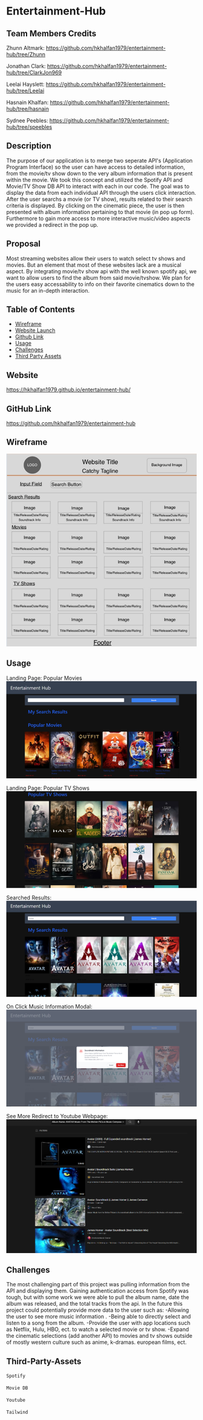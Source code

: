 # Entertainment-Hub

## Team Members Credits

Zhunn Altmark: https://github.com/hkhalfan1979/entertainment-hub/tree/Zhunn

Jonathan Clark: https://github.com/hkhalfan1979/entertainment-hub/tree/ClarkJon969

Leelai Hayslett: https://github.com/hkhalfan1979/entertainment-hub/tree/Leelai

Hasnain Khalfan: https://github.com/hkhalfan1979/entertainment-hub/tree/hasnain

Sydnee Peebles: https://github.com/hkhalfan1979/entertainment-hub/tree/speebles

## Description 

The purpose of our application is to merge two seperate API's (Application Program Interface) so the user can have access to detailed information, from the movie/tv show down to the very album information that is present within the movie. We took this concept and utilized the Spotify API and Movie/TV Show DB API to interact with each in our code. The goal was to display the data from each individual API through the users click interaction. After the user searchs a movie (or TV show), results related to their search criteria is displayed. By clicking on the cinematic piece, the user is then presented with album information pertaining to that movie (in pop up form). Furthermore to gain more access to more interactive music/video aspects we provided a redirect in the pop up.

## Proposal

Most streaming websites allow their users to watch select tv shows and movies. But an element that most of these websites lack are a musical aspect. By integrating movie/tv show api with the well known spotify api, we want to allow users to find the album from said movie/tvshow. We plan for the users easy accessability to info on their favorite cinematics down to the music for an in-depth interaction. 

## Table of Contents
- [Wireframe](#wireframe)
- [Website Launch](#website)
- [Github Link](#github-link)
- [Usage](#usage)
- [Challenges](#challenges)
- [Third Party Assets](#third-party-assets)
## Website

https://hkhalfan1979.github.io/entertainment-hub/

## GitHub Link

https://github.com/hkhalfan1979/entertainment-hub

## Wireframe
![Wireframe](./assets/images/Wireframe.png)
## Usage

Landing Page: Popular Movies
![Landing Page](./assets/images/landingpage.png)

Landing Page: Popular TV Shows
![Popular TV Shows](./assets/images/populartv.png)

Searched Results:
![Avatar Example](./assets/images/searchresults.png)

On Click Music Information Modal:
![Avatar Music Info Popup](./assets/images/musicInfo.png)

See More Redirect to Youtube Webpage:
![Youtube Redirect](./assets/images/youtube.png)


## Challenges

The most challenging part of this project was pulling information from the API and displaying them. Gaining authentication access from Spotify was tough, but with some work we were able to pull the album name, date the album was released, and the total tracks from the api. In the future this project could potentially provide more data to the user such as: 
-Allowing the user to see more music information .
-Being able to directly select and listen to a song from the album.
-Provide the user with app locations such as Netflix, Hulu, HBO, ect. to watch a selected movie or tv show.
-Expand the cinematic selections (add another API) to movies and tv shows outside of mostly western culture such as anime, k-dramas. european films, ect.

## Third-Party-Assets
```
Spotify

Movie DB

Youtube

Tailwind
```